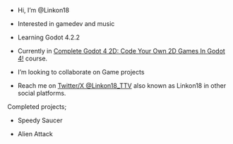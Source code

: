 - Hi, I’m @Linkon18

- Interested in gamedev and music

- Learning Godot 4.2.2

- Currently in [Complete Godot 4 2D: Code Your Own 2D Games In Godot 4!](https://www.gamedev.tv/courses/godot-complete-2d) course.

- I’m looking to collaborate on Game projects

- Reach me on [Twitter/X @Linkon18_TTV](https://x.com/Linkon18_TTV) also known as Linkon18 in other social platforms.



Completed projects;
- Speedy Saucer

- Alien Attack 

<!---
Linkon18/Linkon18 is a ✨ special ✨ repository because its `README.md` (this file) appears on your GitHub profile.
You can click the Preview link to take a look at your changes.
--->
